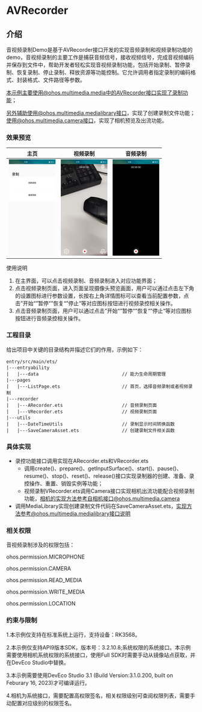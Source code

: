 # AVRecorder

## 介绍

音视频录制Demo是基于AVRecorder接口开发的实现音频录制和视频录制功能的demo，音视频录制的主要工作是捕获音频信号，接收视频信号，完成音视频编码并保存到文件中，帮助开发者轻松实现音视频录制功能，包括开始录制、暂停录制、恢复录制、停止录制、释放资源等功能控制。它允许调用者指定录制的编码格式、封装格式、文件路径等参数。

本示例主要使用@ohos.multimedia.media中的AVRecorder接口实现了录制功能；

另外辅助使用@ohos.multimedia.medialibrary接口，实现了创建录制文件功能；使用@ohos.multimedia.camera接口，实现了相机预览及出流功能。

### 效果预览

| 主页                                                         | 视频录制                                                     | 音频录制                                                     |
| ------------------------------------------------------------ | ------------------------------------------------------------ | ------------------------------------------------------------ |
| <img src="screenshots/devices/homePage.jpg" alt="homePage" style="zoom:25%;" /> | <img src="screenshots/devices/videoRecorder.jpg" alt="videoRecorder" style="zoom:25%;" /> | <img src="screenshots/devices/audioRecorder.jpg" alt="audioRecorder" style="zoom:25%;" /> |

使用说明

1. 在主界面，可以点击视频录制、音频录制进入对应功能界面；
2. 点击视频录制页面，进入页面呈现摄像头预览画面，用户可以通过点击左下角的设置图标进行参数设置，长按右上角详情图标可以查看当前配置参数，点击”开始“”暂停“”恢复“”停止“等对应图标按钮进行视频录控相关操作。
3. 点击音频录制页面，用户可以通过点击”开始“”暂停“”恢复“”停止“等对应图标按钮进行音频录控相关操作。

### 工程目录

给出项目中关键的目录结构并描述它们的作用，示例如下：

```
entry/src/main/ets/
|---entryability
|   |---data                               // 能力生命周期管理
|---pages
|   |---ListPage.ets                       // 首页，选择音频录制或者视频录制
|---recorder
|   |---ARecorder.ets                      // 音频录制页面
|   |---VRecorder.ets                      // 视频录制页面
|---utils
|   |---DateTimeUtils                      // 录制显示时间转换函数
|   |---SaveCameraAsset.ets                // 创建录制文件相关函数
```

### 具体实现

* 录控功能接口调用实现在ARecorder.ets和VRecorder.ets
  * 调用create()、prepare()、getInputSurface()、start()、pause()、resume()、stop()、reset()、release()接口实现录制器的创建、准备、录控操作、重置、销毁实例等功能；
  * 视频录制VRecorder.ets调用Camera接口实现相机出流功能配合视频录制功能，相机的实现方法参考自相机接口@ohos.multimedia.camera
* 调用MediaLibrary实现创建录制文件代码在SaveCameraAsset.ets，实现方法参考@ohos.multimedia.medialibrary接口说明

### 相关权限

音视频录制涉及的权限包括：

ohos.permission.MICROPHONE

ohos.permission.CAMERA

ohos.permission.READ_MEDIA

ohos.permission.WRITE_MEDIA

ohos.permission.LOCATION

### 约束与限制

1.本示例仅支持在标准系统上运行，支持设备：RK3568。

2.本示例仅支持API9版本SDK，版本号：3.2.10.8;系统权限的系统接口。本示例需要使用相机系统权限的系统接口，使用Full SDK时需要手动从镜像站点获取，并在DevEco Studio中替换。

3.本示例需要使用DevEco Studio 3.1 (Build Version:3.1.0.200, built on Feburary 16, 2023)才可编译运行。

4.相机为系统接口，需要配置高权限签名，相关权限级别可查阅权限列表，需要手动配置对应级别的权限签名。

